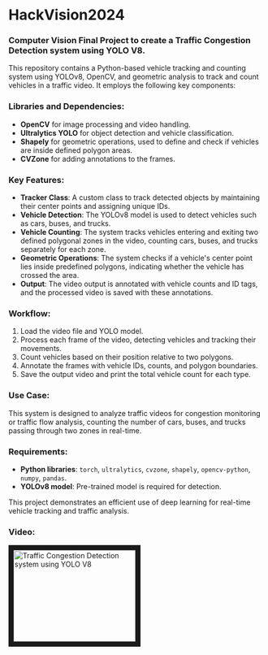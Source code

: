# HackVision2024
### Computer Vision Final Project to create a Traffic Congestion Detection system using YOLO V8.

This repository contains a Python-based vehicle tracking and counting system using YOLOv8, OpenCV, and geometric analysis to track and count vehicles in a traffic video. It employs the following key components:

### Libraries and Dependencies:
- **OpenCV** for image processing and video handling.
- **Ultralytics YOLO** for object detection and vehicle classification.
- **Shapely** for geometric operations, used to define and check if vehicles are inside defined polygon areas.
- **CVZone** for adding annotations to the frames.

### Key Features:
- **Tracker Class**: A custom class to track detected objects by maintaining their center points and assigning unique IDs.
- **Vehicle Detection**: The YOLOv8 model is used to detect vehicles such as cars, buses, and trucks.
- **Vehicle Counting**: The system tracks vehicles entering and exiting two defined polygonal zones in the video, counting cars, buses, and trucks separately for each zone.
- **Geometric Operations**: The system checks if a vehicle's center point lies inside predefined polygons, indicating whether the vehicle has crossed the area.
- **Output**: The video output is annotated with vehicle counts and ID tags, and the processed video is saved with these annotations.

### Workflow:
1. Load the video file and YOLO model.
2. Process each frame of the video, detecting vehicles and tracking their movements.
3. Count vehicles based on their position relative to two polygons.
4. Annotate the frames with vehicle IDs, counts, and polygon boundaries.
5. Save the output video and print the total vehicle count for each type.

### Use Case:
This system is designed to analyze traffic videos for congestion monitoring or traffic flow analysis, counting the number of cars, buses, and trucks passing through two zones in real-time.

### Requirements:
- **Python libraries**: `torch`, `ultralytics`, `cvzone`, `shapely`, `opencv-python`, `numpy`, `pandas`.
- **YOLOv8 model**: Pre-trained model is required for detection.

This project demonstrates an efficient use of deep learning for real-time vehicle tracking and traffic analysis.

### Video:
<a href="http://www.youtube.com/watch?feature=player_embedded&v=ChudKmGyOfA
" target="_blank"><img src="http://img.youtube.com/vi/ChudKmGyOfA/0.jpg" 
alt="Traffic Congestion Detection system using YOLO V8" width="240" height="180" border="10" /></a>

